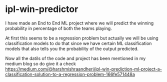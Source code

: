 # ipl-win-predictor
I have made an End to End ML project where we will predict the winning probability in percentage of both the teams playing.

At first this seems to be a regression problem but actually we will be using classification models to do that since we 
have certain ML classification models that also tells you the probability of the output predicted.

Now all the datils of the code and project has been mentioned in my medium blog so do give it a check
https://medium.com/@harshmishraandheri/ipl-win-prediction-ml-project-a-classification-solution-to-a-regression-problem-166fe571448a

 
